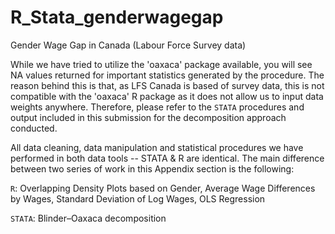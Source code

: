 # R_Stata_genderwagegap
Gender Wage Gap in Canada (Labour Force Survey data)

While we have tried to utilize the 'oaxaca' package available, you will see NA values returned for important statistics generated by the procedure. The reason behind this is that, as LFS Canada is based of survey data, this is not compatible with the 'oaxaca' R package as it does not allow us to input data weights anywhere. Therefore, please refer to the `STATA` procedures and output included in this submission for the decomposition approach conducted.  

All data cleaning, data manipulation and statistical procedures we have performed in both data tools -- STATA & R are identical. The main difference between two series of work in this Appendix section is the following:

`R`: Overlapping Density Plots based on Gender, Average Wage Differences by Wages, Standard Deviation of Log Wages, OLS Regression 

`STATA`: Blinder–Oaxaca decomposition
